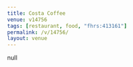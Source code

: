 ```yaml
---
title: Costa Coffee
venue: v14756
tags: [restaurant, food, "fhrs:413161"]
permalink: /v/14756/
layout: venue
---
```

null